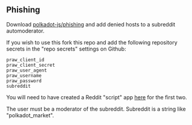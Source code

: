 Phishing
--------

Download [polkadot-js/phishing](https://github.com/polkadot-js/phishing) and add denied hosts to a subreddit automoderator.

If you wish to use this fork this repo and add the following repository secrets in the "repo secrets" settings on Github:

```
praw_client_id
praw_client_secret
praw_user_agent
praw_username
praw_password
subreddit
```

You will need to have created a Reddit "script" app [here](https://old.reddit.com/prefs/apps/) for the first two.

The user must be a moderator of the subreddit. Subreddit is a string like "polkadot_market".
